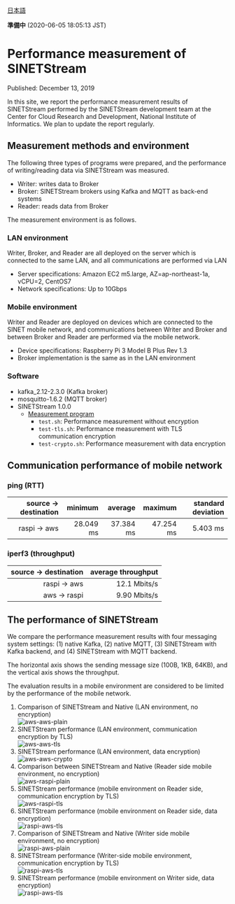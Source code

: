 <!--
Copyright (C) 2020 National Institute of Informatics

Licensed to the Apache Software Foundation (ASF) under one
or more contributor license agreements.  See the NOTICE file
distributed with this work for additional information
regarding copyright ownership.  The ASF licenses this file
to you under the Apache License, Version 2.0 (the
"License"); you may not use this file except in compliance
with the License.  You may obtain a copy of the License at

  http://www.apache.org/licenses/LICENSE-2.0

Unless required by applicable law or agreed to in writing,
software distributed under the License is distributed on an
"AS IS" BASIS, WITHOUT WARRANTIES OR CONDITIONS OF ANY
KIND, either express or implied.  See the License for the
specific language governing permissions and limitations
under the License.
--->

[日本語](index.md)

**準備中** (2020-06-05 18:05:13 JST)

# Performance measurement of SINETStream

Published: December 13, 2019

In this site, we report the performance measurement results of SINETStream performed by the SINETStream development team at the Center for Cloud Research and Development, National Institute of Informatics.
We plan to update the report regularly.

## Measurement methods and environment

The following three types of programs were prepared, and the performance of writing/reading data via SINETStream was measured.

* Writer: writes data to Broker
* Broker: SINETStream brokers using Kafka and MQTT as back-end systems
* Reader: reads data from Broker

The measurement environment is as follows.

### LAN environment

Writer, Broker, and Reader are all deployed on the server which is connected to the same LAN, and all communications are performed via LAN

* Server specifications: Amazon EC2 m5.large, AZ=ap-northeast-1a, vCPU=2, CentOS7
* Network specifications: Up to 10Gbps

### Mobile environment

Writer and Reader are deployed on devices which are connected to the SINET mobile network, and communications between Writer and Broker and between Broker and Reader are performed via the mobile network.

* Device specifications: Raspberry Pi 3 Model B Plus Rev 1.3
* Broker implementation is the same as in the LAN environment

### Software

* kafka_2.12-2.3.0 (Kafka broker)
* mosquitto-1.6.2 (MQTT broker)
* SINETStream 1.0.0
    * [Measurement program](https://github.com/nii-gakunin-cloud/sinetstream/tree/master/java/sample/perf)
        * `test.sh`: Performance measurement without encryption
        * `test-tls.sh`: Performance measurement with TLS communication encryption
        * `test-crypto.sh`: Performance measurement with data encryption

## Communication performance of mobile network

### ping (RTT)

| source -> destination | minimum | average | maximum | standard deviation |
| ---: | ---: | ---: | ---: | ---: |
| raspi -> aws | 28.049 ms | 37.384 ms | 47.254 ms | 5.403 ms |

### iperf3 (throughput)

| source -> destination | average throughput |
| ---: | ---: |
| raspi -> aws | 12.1 Mbits/s |
| aws -> raspi | 9.90 Mbits/s |

## The performance of SINETStream

We compare the performance measurement results with four messaging system settings:
(1) native Kafka, (2) native MQTT, (3) SINETStream with Kafka backend, and (4) SINETStream with MQTT backend.

The horizontal axis shows the sending message size (100B, 1KB, 64KB), and the vertical axis shows the throughput.

The evaluation results in a mobile environment are considered to be limited by the performance of the mobile network.

1. Comparison of SINETStream and Native (LAN environment, no encryption)  
   ![aws-aws-plain](aws-aws-plain.png)
1. SINETStream performance (LAN environment, communication encryption by TLS)  
   ![aws-aws-tls](aws-aws-tls.png)
1. SINETStream performance (LAN environment, data encryption)  
   ![aws-aws-crypto](aws-aws-crypto.png)
1. Comparison between SINETStream and Native (Reader side mobile environment, no encryption)  
   ![aws-raspi-plain](aws-raspi-plain.png)
1. SINETStream performance (mobile environment on Reader side, communication encryption by TLS)  
   ![aws-raspi-tls](aws-raspi-tls.png)
1. SINETStream performance (mobile environment on Reader side, data encryption)  
   ![raspi-aws-tls](raspi-aws-crypto.png)
1. Comparison of SINETStream and Native (Writer side mobile environment, no encryption)  
   ![raspi-aws-plain](raspi-aws-plain.png)
1. SINETStream performance (Writer-side mobile environment, communication encryption by TLS)  
   ![raspi-aws-tls](raspi-aws-tls.png)
1. SINETStream performance (mobile environment on Writer side, data encryption)  
   ![raspi-aws-tls](raspi-aws-crypto.png)
